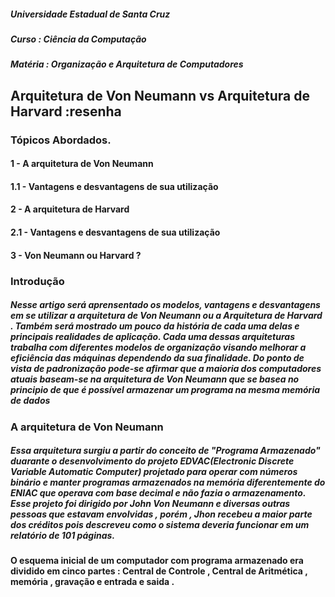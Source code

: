
##### Universidade Estadual de Santa Cruz
##### Curso : Ciência da Computação 
##### Matéria : Organização e Arquitetura de Computadores 

## Arquitetura de Von Neumann vs Arquitetura de Harvard :resenha 

### Tópicos Abordados.
#### 1   - A arquitetura de Von Neumann 
#### 1.1 - Vantagens e desvantagens de sua utilização
#### 2   - A arquitetura de Harvard
#### 2.1 - Vantagens e desvantagens de sua utilização
#### 3   - Von Neumann ou Harvard ?

### Introdução

##### Nesse artigo será aprensentado os modelos, vantagens e desvantagens em se utilizar a arquitetura de Von Neumann ou a Arquitetura de Harvard . Também será mostrado um pouco da história de cada uma delas e principais realidades de aplicação. Cada uma dessas arquiteturas trabalha com diferentes modelos de organização visando melhorar a eficiência das máquinas dependendo da sua finalidade. Do ponto de vista de padronização pode-se afirmar que a maioria dos computadores atuais baseam-se na arquitetura de Von Neumann que se basea no principio de que é possível armazenar um programa na mesma memória de dados

### A arquitetura de Von Neumann 

##### Essa arquitetura surgiu a partir do conceito de "Programa Armazenado" duarante o desenvolvimento do projeto EDVAC(Electronic Discrete Variable Automatic Computer) projetado para operar com números binário e manter programas armazenados na memória diferentemente do ENIAC que operava com base decimal e não fazia o armazenamento. Esse projeto foi dirigido por John Von Neumann e diversas outras pessoas que estavam envolvidas , porém , Jhon recebeu a maior parte dos créditos pois descreveu como o sistema deveria funcionar em um relatório de 101 páginas.
#### O esquema inicial de um computador com programa armazenado era dividido em cinco partes : Central de Controle , Central de Aritmética , memória , gravação e entrada e saida .






